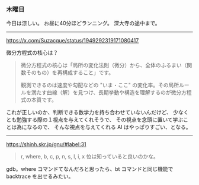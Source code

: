 ### 木曜日

今日は涼しい。
お昼に40分ほどランニング。
深大寺の途中まで。

---

https://x.com/Suzacque/status/1949292319171080417

微分方程式の核心は？

> 微分方程式の核心は「局所の変化法則（微分）から、全体のふるまい（関数そのもの）を再構成すること」です。
>
> 観測できるのは速度や勾配などの "いま・ここ" の変化率。その局所ルールを満たす曲線（解）を見つけ、長期挙動や構造を理解するのが微分方程式の本質です。

これが正しいのか、判断できる数学力を持ち合わせていないんだけど、
少なくとも勉強する際の１視点を与えてくれそうで、
その視点を念頭に置いて学ぶことは為になるので、
そんな視点を与えてくれる AI はやっぱりすごい、となる。

---

https://shinh.skr.jp/gnu/#label:31

> r, where, b, c, p, n, s, l, i, x 位は知っていると良いのかな。

gdb。where コマンドてなんだろと思ったら、bt コマンドと同じ機能で backtrace を出せるみたい。
